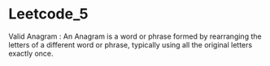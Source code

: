 # Leetcode_5
Valid Anagram : An Anagram is a word or phrase formed by rearranging the letters of a different word or phrase, typically using all the original letters exactly once.

